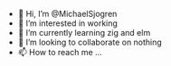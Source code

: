 - 👋 Hi, I’m @MichaelSjogren
- 👀 I’m interested in working
- 🌱 I’m currently learning zig and elm
- 💞️ I’m looking to collaborate on nothing
- 📫 How to reach me ...

<!---
MichaelSjogren/MichaelSjogren is a ✨ special ✨ repository because its `README.md` (this file) appears on your GitHub profile.
You can click the Preview link to take a look at your changes.
--->

